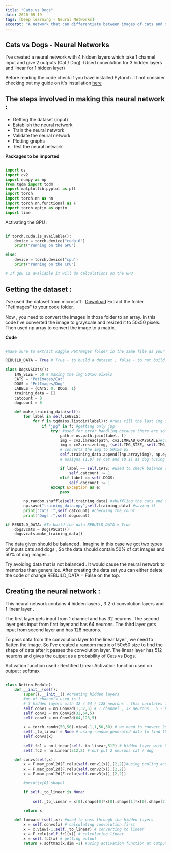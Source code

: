 ```yaml
---
title: "Cats vs Dogs"
date: 2020-05-19
tags: [Deep learning - Neural Networks]
excerpt: "A network that can differentiate between images of cats and dogs"
---
```


## Cats vs Dogs - Neural Networks

I've created a neural network with 4 hidden layers which take 1 channel input and give 2 outputs (Cat / Dog).
(Used convolution for 3 hidden layers and linear for 1 hidden layer)

Before reading the code check if you have installed Pytorch . If not consider checking out my guide on it's installation [here](https://nvikramraj.github.io/Anaconda/)


## The steps involved in making this neural network :

* Getting the dataset (input)
* Establish the neural network
* Train the neural network
* Validate the neural network
* Plotting graphs
* Test the neural network

**Packages to be imported**

```python

import os
import cv2
import numpy as np
from tqdm import tqdm
import matplotlib.pyplot as plt
import torch
import torch.nn as nn
import torch.nn.functional as F
import torch.optim as optim
import time

```

Activating the GPU :

```python

if torch.cuda.is_available():
    device = torch.device("cuda:0")
    print("running on the GPU")

else:
    device = torch.device("cpu")
    print("running on the CPU")

# If gpu is avaliable it will do calculations on the GPU

```

## Getting the dataset :

I've used the dataset from microsoft . [Download](https://www.microsoft.com/en-us/download/details.aspx?id=54765)
Extract the folder "PetImages" to your code folder.

Now , you need to convert the images in those folder to an array.
In this code I've converted the image to grayscale and resized it to 50x50 pixels.
Then used np.array to convert the image to a matrix.

**Code**

```python

#make sure to extract kaggle PetTmages folder in the same file as your code

REBUILD_DATA = True # True - to build a dataset , false - to not build a dataset

class DogsVSCats():
    IMG_SIZE = 50 # making the img 50x50 pixels
    CATS = "PetImages/Cat"
    DOGS = "PetImages/Dog"
    LABELS = {CATS: 0, DOGS: 1}
    training_data = []
    catcount = 0
    dogcount = 0

    def make_training_data(self):
        for label in self.LABELS:
            for f in tqdm(os.listdir(label)): #runs till the last img in the directory
                if "jpg" in f: #getting only jpg
                    try: #used for error handling because there are some corrupt imgs
                        path = os.path.join(label, f) 
                        img = cv2.imread(path, cv2.IMREAD_GRAYSCALE)#converting to gray scale to reduce complexity
                        img = cv2.resize(img, (self.IMG_SIZE, self.IMG_SIZE)) 
                        # converts the img to 50x50 px
                        self.training_data.append([np.array(img), np.eye(2)[self.LABELS[label]]]) 
                        # assigns [1,0] as cat and [0,1] as dog (using one hot vector) 

                        if label == self.CATS: #used to check balance of inputs b/w cats and dogs
                            self.catcount += 1
                        elif label == self.DOGS:
                            self.dogcount += 1
                    except Exception as e:
                        pass

        np.random.shuffle(self.training_data) #shuffling the cats and dogs data for efficient generalization
        np.save("training_data.npy",self.training_data) #saving it
        print("Cats :",self.catcount) #checking the count
        print("Dogs :",self.dogcount)

if REBUILD_DATA: #To build the data REBUILD_DATA = True
    dogsvcats = DogsVSCats()
    dogsvcats.make_training_data()


```

The data given should be balanced . Imagine in this case we got two types of inputs cats and dogs , So the data should contain 50% of cat images and 50% of dog images . 

Try avoiding data that is not balanced . It would cause the neural network to memorize than generalize.
After creating the data set you can either delete the code or change REBUILD_DATA = False on the top.


## Creating the neural network :

This neural network contains 4 hidden layers , 3 2-d convolution layers and 1 linear layer .

The first layer gets input from 1 channel and has 32 neurons.
The second layer gets input from first layer and has 64 neurons.
The third layer gets input from second layer and has 128 neurons.

To pass data from the convolution layer to the linear layer , we need to flatten the image.
So I've created a random matrix of 50x50 size to find the shape of data after it passes the convolution layer.
The linear layer has 512 neurons and gives the output as a probability of Cats vs Dogs.

Activation function used : Rectified Linear 
Activation function used on output : softmax


```python

class Net(nn.Module):
    def __init__(self):
        super().__init__() #creating hidden layers
        #no of channels used is 1
        # 3 hidden layers with 32 / 64 / 128 neurons . this caculates in convolution 2d
        self.conv1 = nn.Conv2d(1,32,5) # 1 channel , 32 neurons , 5 - kernel size
        self.conv2 = nn.Conv2d(32,64,5) 
        self.conv3 = nn.Conv2d(64,128,5)

        x = torch.randn(50,50).view(-1,1,50,50) # we need to convert 2d to 1d so we need to find the 1d size
        self._to_linear = None # using random generated data to find the size
        self.convs(x)

        self.fc1 = nn.Linear(self._to_linear,512) # hidden layer with 512 neurons  
        self.fc2 = nn.Linear(512,2) # out put 2 neurons cat / dog

    def convs(self,x):
        x = F.max_pool2d(F.relu(self.conv1(x)),(2,2))#using pooling and activation function to round off values
        x = F.max_pool2d(F.relu(self.conv2(x)),(2,2))
        x = F.max_pool2d(F.relu(self.conv3(x)),(2,2))

        #print(x[0].shape)

        if self._to_linear is None:

            self._to_linear = x[0].shape[0]*x[0].shape[1]*x[0].shape[2] # to get the size of 1-d or flattened img

        return x

    def forward (self,x): #used to pass through the hidden layers
        x = self.convs(x) # calculating convolution first
        x = x.view(-1,self._to_linear) # converting to linear
        x = F.relu(self.fc1(x)) # calculating linear
        x = self.fc2(x) # getting output
        return F.softmax(x,dim =1) #using activation function at output to get % or 0-1 values

```